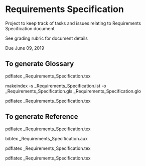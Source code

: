 # Requirements Specification

Project to keep track of tasks and issues relating to Requirements Specification document

See grading rubric for document details

Due June 09, 2019



## To generate Glossary

pdflatex _Requirements_Specification.tex

makeindex -s _Requirements_Specification.ist -o _Requirements_Specification.gls _Requirements_Specification.glo

pdflatex _Requirements_Specification.tex



## To generate Reference

pdflatex _Requirements_Specification.tex

bibtex _Requirements_Specification.aux

pdflatex _Requirements_Specification.tex

pdflatex _Requirements_Specification.tex